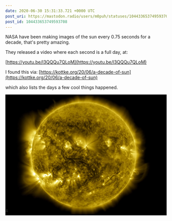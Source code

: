 ```yaml
---
date: 2020-06-30 15:31:33.721 +0000 UTC
post_uri: https://mastodon.radio/users/m0puh/statuses/104433653749593708
post_id: 104433653749593708
---
```

NASA have been making images of the sun every 0.75 seconds for a decade, that's pretty amazing.

They released a video where each second is a full day, at:

[https://youtu.be/l3QQQu7QLoM](https://youtu.be/l3QQQu7QLoM)

I found this via: [https://kottke.org/20/06/a-decade-of-sun](https://kottke.org/20/06/a-decade-of-sun)

which also lists the days a few cool things happened.


![A false colour image of the sun when interesting things were happening . There are coronal holes and loops visible on the surface. This is a screenshot of the NASA video mentioned in the toot](242840.png)

